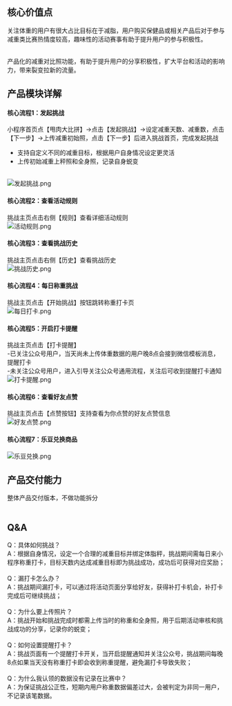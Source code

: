 <a name="G5t6R"></a>
## 核心价值点
关注体重的用户有很大占比目标在于减脂，用户购买保健品或相关产品后对于参与减重类比赛热情度较高，趣味性的活动赛事有助于提升用户的参与积极性。<br />​

产品化的减重对比照功能，有助于提升用户的分享积极性，扩大平台和活动的影响力，带来裂变拉新的流量。<br />

<a name="i8Dqm"></a>
## 产品模块详解
<a name="jNlHs"></a>
#### 核心流程1：发起挑战
小程序首页点【甩肉大比拼】->点击【发起挑战】->设定减重天数、减重数，点击【下一步】->上传减重初始照，点击【下一步】后进入挑战首页，完成发起挑战

- 支持自定义不同的减重目标，根据用户自身情况设定更灵活
- 上传初始减重上秤照和全身照，记录自身蜕变 


<br />![发起挑战.png](https://cdn.nlark.com/yuque/0/2021/png/457376/1622627671712-062d89f7-a978-4a6a-a730-f106170f9b00.png#clientId=ua575a4a3-7034-4&from=ui&id=A4VYl&margin=%5Bobject%20Object%5D&name=%E5%8F%91%E8%B5%B7%E6%8C%91%E6%88%98.png&originHeight=578&originWidth=1302&originalType=binary&size=376299&status=done&style=none&taskId=uc781c48b-04c9-4599-b97a-0ecb5153b2b)
<a name="HUsXe"></a>
#### 核心流程2：查看活动规则
挑战主页点击右侧【规则】查看详细活动规则<br />![活动规则.png](https://cdn.nlark.com/yuque/0/2021/png/457376/1622627942776-913f3747-7a17-478e-ab56-0ff9fae50d22.png#clientId=ua575a4a3-7034-4&from=ui&height=380&id=Rgb9G&margin=%5Bobject%20Object%5D&name=%E6%B4%BB%E5%8A%A8%E8%A7%84%E5%88%99.png&originHeight=611&originWidth=637&originalType=binary&size=252095&status=done&style=none&taskId=ub4ed88ae-be0c-41e8-8116-350b3088a6b&width=396)
<a name="iGc4Z"></a>
#### 核心流程3：查看挑战历史
挑战主页点击右侧【历史】查看挑战历史<br />![挑战历史.png](https://cdn.nlark.com/yuque/0/2021/png/457376/1622627992649-160484e0-cfef-44dd-bd82-b74078aa7490.png#clientId=ua575a4a3-7034-4&from=ui&height=371&id=USJJ2&margin=%5Bobject%20Object%5D&name=%E6%8C%91%E6%88%98%E5%8E%86%E5%8F%B2.png&originHeight=574&originWidth=621&originalType=binary&size=163706&status=done&style=none&taskId=ub300e360-dfc5-4ca9-b902-b7494c456a5&width=401)
<a name="H4Bip"></a>
#### 核心流程4：每日称重挑战
挑战主页点击【开始挑战】按钮跳转称重打卡页<br />![每日打卡.png](https://cdn.nlark.com/yuque/0/2021/png/457376/1622628078340-fe4e8b68-b0c5-4a27-8f65-e4e5f92e0a5e.png#clientId=ua575a4a3-7034-4&from=ui&height=378&id=dzUCE&margin=%5Bobject%20Object%5D&name=%E6%AF%8F%E6%97%A5%E6%89%93%E5%8D%A1.png&originHeight=572&originWidth=639&originalType=binary&size=153829&status=done&style=none&taskId=u9b0d038e-d9c3-4ddf-a5f0-8d6d5f90d0e&width=422)
<a name="kWn8w"></a>
#### 核心流程5：开启打卡提醒
挑战主页点击【打卡提醒】<br />-已关注公众号用户，当天尚未上传体重数据的用户晚8点会接到微信模板消息，提醒打卡<br />-未关注公众号用户，进入引导关注公众号通用流程，关注后可收到提醒打卡通知<br />![打卡提醒.png](https://cdn.nlark.com/yuque/0/2021/png/457376/1622628149129-1c2c46fd-855d-4f53-bd46-6ee9c8935d90.png#clientId=ua575a4a3-7034-4&from=ui&height=388&id=pRka9&margin=%5Bobject%20Object%5D&name=%E6%89%93%E5%8D%A1%E6%8F%90%E9%86%92.png&originHeight=582&originWidth=639&originalType=binary&size=179699&status=done&style=none&taskId=ueb677fc0-8d49-4bfa-98c1-8b0e6fe34d1&width=426)
<a name="p4WNf"></a>
#### 核心流程6：查看好友点赞
挑战主页点击【点赞按钮】支持查看为你点赞的好友点赞信息<br />![好友点赞.png](https://cdn.nlark.com/yuque/0/2021/png/457376/1622628303154-d969e9df-7b8a-424d-8297-84b90499db72.png#clientId=ua575a4a3-7034-4&from=ui&height=432&id=u5725&margin=%5Bobject%20Object%5D&name=%E5%A5%BD%E5%8F%8B%E7%82%B9%E8%B5%9E.png&originHeight=637&originWidth=639&originalType=binary&size=237622&status=done&style=none&taskId=u841d5e60-fc25-48f2-9c92-5bb65e76f6f&width=433)
<a name="R2xrW"></a>
#### 核心流程7：乐豆兑换商品
![乐豆兑换.png](https://cdn.nlark.com/yuque/0/2021/png/457376/1622628404548-74761350-d319-4476-bbf8-f38c082a8904.png#clientId=ua575a4a3-7034-4&from=ui&height=416&id=zlgO9&margin=%5Bobject%20Object%5D&name=%E4%B9%90%E8%B1%86%E5%85%91%E6%8D%A2.png&originHeight=577&originWidth=639&originalType=binary&size=215396&status=done&style=none&taskId=ue66e700b-c4a4-4963-9a10-6a3ddfef32f&width=461)

<a name="QDVna"></a>
## 产品交付能力
整体产品交付版本，不做功能拆分<br />​<br />
<a name="vUg1l"></a>
## Q&A
Q：具体如何挑战？<br />A：根据自身情况，设定一个合理的减重目标并绑定体脂秤，挑战期间需每日来小程序称重打卡，目标天数内达成减重目标即为挑战成功，成功后可获得对应奖励；<br />
<br />Q：漏打卡怎么办？<br />A：挑战期间漏打卡，可以通过将活动页面分享给好友，获得补打卡机会，补打卡完成后可继续挑战；<br />
<br />Q：为什么要上传照片？<br />A：挑战开始和挑战完成时都需上传当时的称重和全身照，用于后期活动审核和挑战成功的分享，记录你的蜕变；<br />
<br />Q：如何设置提醒打卡？<br />A：挑战页面有一个提醒打卡开关，当开启提醒通知并关注公众号，挑战期间每晚8点如果当天没有称重打卡即会收到称重提醒，避免漏打卡导致失败；<br />
<br />Q：为什么我认领的数据没有记录在比赛中？<br />A：为保证挑战公正性，短期内用户称重数据偏差过大，会被判定为非同一用户，不记录该笔数据。

